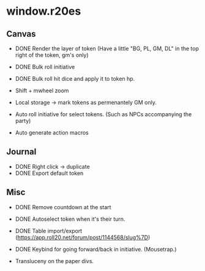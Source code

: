 # window.r20es

## Canvas
* DONE Render the layer of token (Have a little "BG, PL, GM, DL" in the top right of the token, gm's only)
* DONE Bulk roll initiative
* DONE Bulk roll hit dice and apply it to token hp.

* Shift + mwheel zoom
* Local storage -> mark tokens as permenantely GM only.
* Auto roll initiative for select tokens. (Such as NPCs accompanying the party)

* Auto generate action macros

## Journal
* DONE Right click -> duplicate
* DONE Export default token

## Misc
* DONE Remove countdown at the start
* DONE Autoselect token when it's their turn.
* DONE Table import/export (https://app.roll20.net/forum/post/1144568/slug%7D)
* DONE Keybind for going forward/back in initiative. (Mousetrap.)

* Transluceny on the paper divs.

